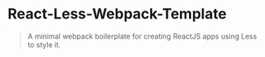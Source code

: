 # React-Less-Webpack-Template

> A minimal webpack boilerplate for creating ReactJS apps using Less to style it.